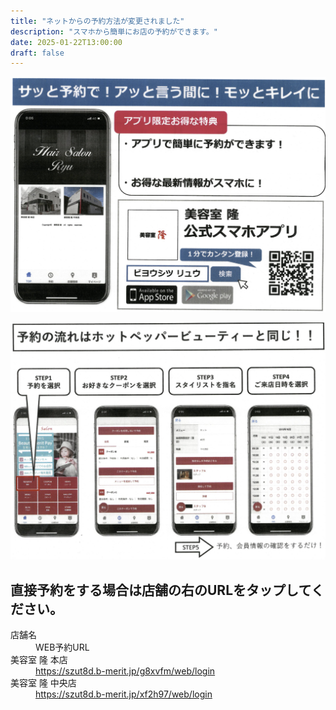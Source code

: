 ```yaml
---
title: "ネットからの予約方法が変更されました"
description: "スマホから簡単にお店の予約ができます。"
date: 2025-01-22T13:00:00
draft: false
---
```


![予約アプリ](app.png)

![使いかた](usage.png)


## 直接予約をする場合は店舗の右のURLをタップしてください。


<dl class="basic">
<dt>店舗名</dt>
<dd>WEB予約URL</dd>
<dt>美容室 隆 本店</dt>
<dd><a href="https://szut8d.b-merit.jp/g8xvfm/web/login" target="_blank">https://szut8d.b-merit.jp/g8xvfm/web/login</a></dd>
<dt>美容室 隆 中央店</dt>
<dd><a href="https://szut8d.b-merit.jp/xf2h97/web/login"  target="_blank">https://szut8d.b-merit.jp/xf2h97/web/login</a></dd>
</dl>










